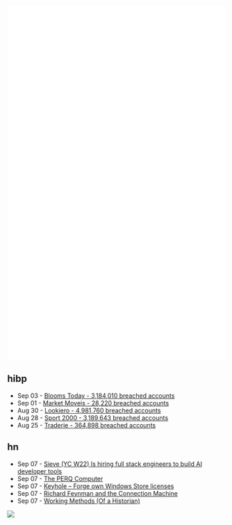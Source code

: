 ![Metrics](https://raw.githubusercontent.com/phixion/phixion/master/metrics.svg)

## hibp

<!--
for https://github.com/phixion/phixion/blob/main/.github/workflows/feeds.yml
-->
<!--START_SECTION:haveibeenpwnd-->
- Sep 03 - [Blooms Today - 3,184,010 breached accounts](https://haveibeenpwned.com/PwnedWebsites#BloomsToday)
- Sep 01 - [Market Moveis - 28,220 breached accounts](https://haveibeenpwned.com/PwnedWebsites#MarketMoveis)
- Aug 30 - [Lookiero - 4,981,760 breached accounts](https://haveibeenpwned.com/PwnedWebsites#Lookiero)
- Aug 28 - [Sport 2000 - 3,189,643 breached accounts](https://haveibeenpwned.com/PwnedWebsites#Sport2000)
- Aug 25 - [Traderie - 364,898 breached accounts](https://haveibeenpwned.com/PwnedWebsites#Traderie)
<!--END_SECTION:haveibeenpwnd-->

## hn

<!--
for https://github.com/phixion/phixion/blob/main/.github/workflows/feeds.yml
-->
<!--START_SECTION:hn-->
- Sep 07 - [Sieve (YC W22) Is hiring full stack engineers to build AI developer tools](https://www.sievedata.com/)
- Sep 07 - [The PERQ Computer](https://graydon2.dreamwidth.org/313862.html)
- Sep 07 - [Keyhole – Forge own Windows Store licenses](https://massgrave.dev/blog/keyhole)
- Sep 07 - [Richard Feynman and the Connection Machine](https://longnow.org/essays/richard-feynman-and-connection-machine/)
- Sep 07 - [Working Methods (Of a Historian)](https://www.lrb.co.uk/the-paper/v32/n11/keith-thomas/diary)
<!--END_SECTION:hn-->

<!--
for https://yhype.me
-->
![](https://hit.yhype.me/github/profile?user_id=13013670)
